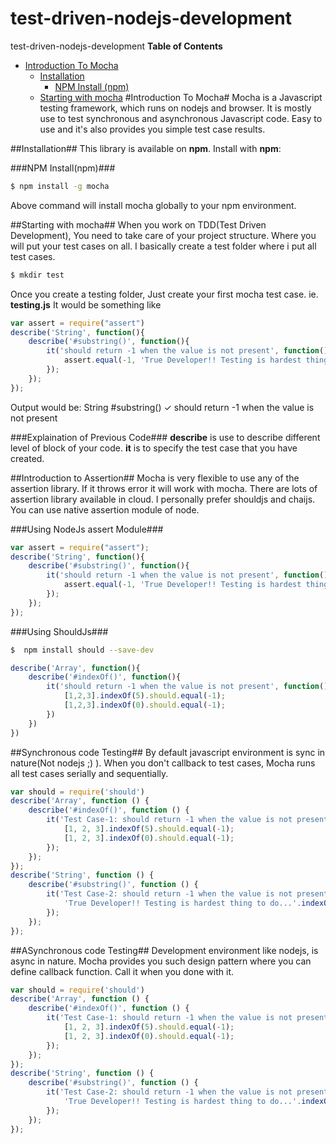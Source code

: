 # test-driven-nodejs-development
test-driven-nodejs-development
**Table of Contents**
- [Introduction To Mocha](#Introduction-To-Mocha)
  - [Installation](#installation)
    - [NPM Install (npm)](#npm-install)
  - [Starting with mocha](#starting-with-mocha)
#Introduction To Mocha#
Mocha is a Javascript testing framework, which runs on nodejs and browser. It is mostly use to test synchronous and asynchronous Javascript code. Easy to use and it's also provides you simple test case results.

##Installation##
This library is available on **npm**. Install with **npm**:

###NPM Install(npm)###
```bash
$ npm install -g mocha
```
Above command will install mocha globally to your npm environment.

##Starting with mocha##
When you work on TDD(Test Driven Development), You need to take care of your project structure. Where you will put your test cases on all. I basically create a test folder where i put all test cases.
```bash
$ mkdir test
```
Once you create a testing folder, Just create your first mocha test case. ie. **testing.js** It would be something like
```js
var assert = require("assert")
describe('String', function(){
    describe('#substring()', function(){
        it('should return -1 when the value is not present', function(){
            assert.equal(-1, 'True Developer!! Testing is hardest thing to do...'.indexOf('developer'));
        });
    });
});
```
Output would be:
String
    #substring()
      ✓ should return -1 when the value is not present

###Explaination of Previous Code###
**describe** is use to describe different level of block of your code. **it** is to specify the test case that you have created.

##Introduction to Assertion##
Mocha is very flexible to use any of the assertion library. If it throws error it will work with mocha. There are lots of assertion library available in cloud. I personally prefer shouldjs and chaijs. You can use native assertion module of node.

###Using NodeJs assert Module###
```js
var assert = require("assert");
describe('String', function(){
    describe('#substring()', function(){
        it('should return -1 when the value is not present', function(){
            assert.equal(-1, 'True Developer!! Testing is hardest thing to do...'.indexOf('developer'));
        });
    });
});
```
###Using ShouldJs###
```bash
$  npm install should --save-dev
```
```js
describe('Array', function(){
    describe('#indexOf()', function(){
        it('should return -1 when the value is not present', function(){
            [1,2,3].indexOf(5).should.equal(-1);
            [1,2,3].indexOf(0).should.equal(-1);
        })
    })
})
```

##Synchronous code Testing##
By default javascript environment is sync in nature(Not nodejs ;) ). When you don't callback to test cases, Mocha runs all test cases serially and sequentially.
```js
var should = require('should')
describe('Array', function () {
    describe('#indexOf()', function () {
        it('Test Case-1: should return -1 when the value is not present', function () {
            [1, 2, 3].indexOf(5).should.equal(-1);
            [1, 2, 3].indexOf(0).should.equal(-1);
        });
    });
});
describe('String', function () {
    describe('#substring()', function () {
        it('Test Case-2: should return -1 when the value is not present', function () {
            'True Developer!! Testing is hardest thing to do...'.indexOf('developer').should.equal(-1);
        });
    });
});
```
##ASynchronous code Testing##
Development environment like nodejs, is async in nature. Mocha provides you such design pattern where you can define callback function. Call it when you done with it.
```js
var should = require('should')
describe('Array', function () {
    describe('#indexOf()', function () {
        it('Test Case-1: should return -1 when the value is not present', function () {
            [1, 2, 3].indexOf(5).should.equal(-1);
            [1, 2, 3].indexOf(0).should.equal(-1);
        });
    });
});
describe('String', function () {
    describe('#substring()', function () {
        it('Test Case-2: should return -1 when the value is not present', function () {
            'True Developer!! Testing is hardest thing to do...'.indexOf('developer').should.equal(-1);
        });
    });
});
```